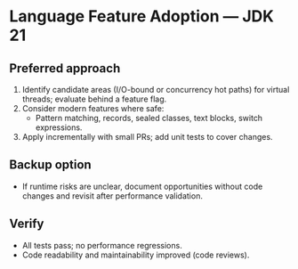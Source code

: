 # Language Feature Adoption — JDK 21

## Preferred approach
1. Identify candidate areas (I/O-bound or concurrency hot paths) for virtual threads; evaluate behind a feature flag.
2. Consider modern features where safe:
   - Pattern matching, records, sealed classes, text blocks, switch expressions.
3. Apply incrementally with small PRs; add unit tests to cover changes.

## Backup option
- If runtime risks are unclear, document opportunities without code changes and revisit after performance validation.

## Verify
- All tests pass; no performance regressions.
- Code readability and maintainability improved (code reviews).
